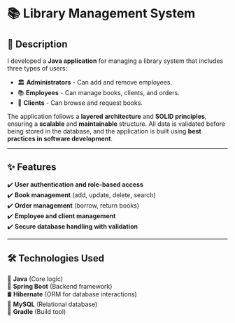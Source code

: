 # 📚 Library Management System

## 📖 Description
I developed a **Java application** for managing a library system that includes three types of users:

- 🏛 **Administrators** - Can add and remove employees.
- 📚 **Employees** - Can manage books, clients, and orders.
- 👤 **Clients** - Can browse and request books.

The application follows a **layered architecture** and **SOLID principles**, ensuring a **scalable** and **maintainable** structure. All data is validated before being stored in the database, and the application is built using **best practices in software development**.

---

## ✨ Features
✔️ **User authentication and role-based access**  
✔️ **Book management** (add, update, delete, search)  
✔️ **Order management** (borrow, return books)  
✔️ **Employee and client management**  
✔️ **Secure database handling with validation**  

---

## 🛠️ Technologies Used
🚀 **Java** (Core logic)  
🌱 **Spring Boot** (Backend framework)  
🛢 **Hibernate** (ORM for database interactions)  
📂 **MySQL** (Relational database)  
🔧 **Gradle** (Build tool)  
